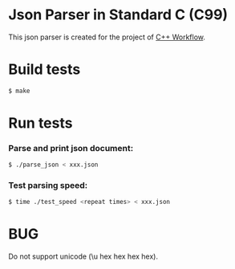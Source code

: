 # Json Parser in Standard C (C99)
This json parser is created for the project of [C++ Workflow](https://github.com/sogou/workflow).  
# Build tests
~~~bash
$ make
~~~
# Run tests
### Parse and print json document:
~~~bash
$ ./parse_json < xxx.json
~~~
### Test parsing speed:
~~~bash
$ time ./test_speed <repeat times> < xxx.json
~~~
# BUG
Do not support unicode (\\u hex hex hex hex).
